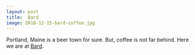 ```yaml
---
layout: post
title:  Bard
image: 2018-12-15-bard-coffee.jpg
---
```


Portland, Maine is a beer town for sure. But, coffee is not far behind. Here we are at [Bard](https://www.bardcoffee.com/).
 
  
